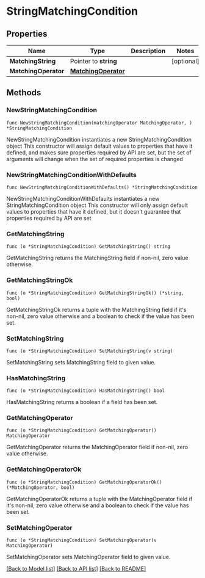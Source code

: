 # StringMatchingCondition

## Properties

Name | Type | Description | Notes
------------ | ------------- | ------------- | -------------
**MatchingString** | Pointer to **string** |  | [optional] 
**MatchingOperator** | [**MatchingOperator**](MatchingOperator.md) |  | 

## Methods

### NewStringMatchingCondition

`func NewStringMatchingCondition(matchingOperator MatchingOperator, ) *StringMatchingCondition`

NewStringMatchingCondition instantiates a new StringMatchingCondition object
This constructor will assign default values to properties that have it defined,
and makes sure properties required by API are set, but the set of arguments
will change when the set of required properties is changed

### NewStringMatchingConditionWithDefaults

`func NewStringMatchingConditionWithDefaults() *StringMatchingCondition`

NewStringMatchingConditionWithDefaults instantiates a new StringMatchingCondition object
This constructor will only assign default values to properties that have it defined,
but it doesn't guarantee that properties required by API are set

### GetMatchingString

`func (o *StringMatchingCondition) GetMatchingString() string`

GetMatchingString returns the MatchingString field if non-nil, zero value otherwise.

### GetMatchingStringOk

`func (o *StringMatchingCondition) GetMatchingStringOk() (*string, bool)`

GetMatchingStringOk returns a tuple with the MatchingString field if it's non-nil, zero value otherwise
and a boolean to check if the value has been set.

### SetMatchingString

`func (o *StringMatchingCondition) SetMatchingString(v string)`

SetMatchingString sets MatchingString field to given value.

### HasMatchingString

`func (o *StringMatchingCondition) HasMatchingString() bool`

HasMatchingString returns a boolean if a field has been set.

### GetMatchingOperator

`func (o *StringMatchingCondition) GetMatchingOperator() MatchingOperator`

GetMatchingOperator returns the MatchingOperator field if non-nil, zero value otherwise.

### GetMatchingOperatorOk

`func (o *StringMatchingCondition) GetMatchingOperatorOk() (*MatchingOperator, bool)`

GetMatchingOperatorOk returns a tuple with the MatchingOperator field if it's non-nil, zero value otherwise
and a boolean to check if the value has been set.

### SetMatchingOperator

`func (o *StringMatchingCondition) SetMatchingOperator(v MatchingOperator)`

SetMatchingOperator sets MatchingOperator field to given value.



[[Back to Model list]](../README.md#documentation-for-models) [[Back to API list]](../README.md#documentation-for-api-endpoints) [[Back to README]](../README.md)



